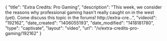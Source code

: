 {
    "title": "Extra Credits: Pro Gaming",
    "description": "This week, we consider the reasons why professional gaming hasn't really caught on in the west (yet). Come discuss this topic in the forums! http:\/\/extra-cre...",
    "videoid": "192162",
    "date_created": "1406055193",
    "date_modified": "1418181780",
    "type": "captivate",
    "layout": "video",
    "url": "\/v\/extra-credits-pro-gaming\/192162"
}